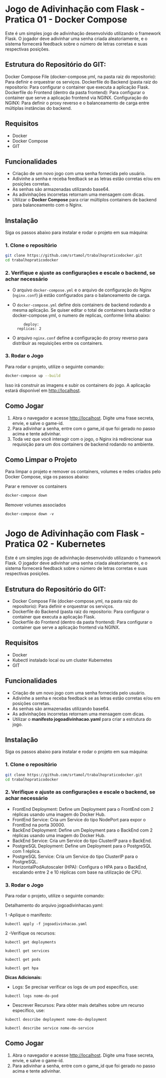 # Jogo de Adivinhação com Flask - Pratica 01 - Docker Compose

Este é um simples jogo de adivinhação desenvolvido utilizando o framework Flask. O jogador deve adivinhar uma senha criada aleatoriamente, e o sistema fornecerá feedback sobre o número de letras corretas e suas respectivas posições.

## Estrutura do Repositório do GIT:

Docker Compose File (docker-compose.yml, na pasta raiz do repositorio): Para definir e orquestrar os serviços.
Dockerfile do Backend (pasta raiz do repositorio: Para configurar o container que executa a aplicação Flask.
Dockerfile do Frontend (dentro da pasta frontend): Para configurar o container que serve a aplicação frontend via NGINX.
Configuração do NGINX: Para definir o proxy reverso e o balanceamento de carga entre múltiplas instâncias do backend.

## Requisitos

- Docker
- Docker Compose
- GIT
   
## Funcionalidades

- Criação de um novo jogo com uma senha fornecida pelo usuário.
- Adivinhe a senha e receba feedback se as letras estão corretas e/ou em posições corretas.
- As senhas são armazenadas utilizando base64.
- As adivinhações incorretas retornam uma mensagem com dicas.
- Utilizar o  **Docker Compose** para criar múltiplos containers de backend para balanceamento com o Nginx.

## Instalação

Siga os passos abaixo para instalar e rodar o projeto em sua máquina:

### 1. Clone o repositório

```bash
git clone https://github.com/srtamol/trabalhopraticodocker.git
cd trabalhopraticodocker
```

### 2. Verifique e ajuste as configurações e escale o backend, se achar necessário

- O arquivo `docker-compose.yml` e o arquivo de configuração do Nginx (`nginx.conf`) já estão configurados para o balanceamento de carga. 
- O `docker-compose.yml` define dois containers de backend rodando a mesma aplicação. Se quiser editar o total de containers basta editar o docker-compose.yml, o numero de replicas, conforme linha abaixo:

  ```
       deploy:
    replicas: 2
  ```
- O arquivo `nginx.conf` define a configuração do proxy reverso para distribuir as requisições entre os containers.

### 3. Rodar o Jogo

Para rodar o projeto, utilize o seguinte comando:

```bash
docker-compose up --build
```

Isso irá construir as imagens e subir os containers do jogo. A aplicação estará disponível em [http://localhost](http://localhost).


## Como Jogar

1. Abra o navegador e acesse [http://localhost](http://localhost). Digite uma frase secreta, envie, e salve o game-id.
2. Para adivinhar a senha, entre com o game_id que foi gerado no passo acima e tente adivinhar.
3. Toda vez que você interagir com o jogo, o Nginx irá redirecionar sua requisição para um dos containers de backend rodando no ambiente.

## Como Limpar o Projeto
Para limpar o projeto e remover os containers, volumes e redes criados pelo Docker Compose, siga os passos abaixo:

Parar e remover os containers

```bash
docker-compose down
```

Remover volumes associados

```
docker-compose down -v
```

# Jogo de Adivinhação com Flask - Pratica 02 - Kubernetes

Este é um simples jogo de adivinhação desenvolvido utilizando o framework Flask. O jogador deve adivinhar uma senha criada aleatoriamente, e o sistema fornecerá feedback sobre o número de letras corretas e suas respectivas posições.

## Estrutura do Repositório do GIT:

- Docker Compose File (docker-compose.yml, na pasta raiz do repositorio): Para definir e orquestrar os serviços.
- Dockerfile do Backend (pasta raiz do repositorio: Para configurar o container que executa a aplicação Flask.
- Dockerfile do Frontend (dentro da pasta frontend): Para configurar o container que serve a aplicação frontend via NGINX.

## Requisitos

- Docker
- Kubectl instalado local ou um cluster Kubernetes
- GIT
   
## Funcionalidades

- Criação de um novo jogo com uma senha fornecida pelo usuário.
- Adivinhe a senha e receba feedback se as letras estão corretas e/ou em posições corretas.
- As senhas são armazenadas utilizando base64.
- As adivinhações incorretas retornam uma mensagem com dicas.
- Utilizar o  **manifesto jogoadivinhacao.yaml** para criar a estrutura do jogo.

## Instalação

Siga os passos abaixo para instalar e rodar o projeto em sua máquina:

### 1. Clone o repositório

```bash
git clone https://github.com/srtamol/trabalhopraticodocker.git
cd trabalhopraticodocker
```

### 2. Verifique e ajuste as configurações e escale o backend, se achar necessário

- FrontEnd Deployment: Define um Deployment para o FrontEnd com 2 réplicas usando uma imagem do Docker Hub.
- FrontEnd Service: Cria um Service do tipo NodePort para expor o FrontEnd na porta 30000.
- BackEnd Deployment: Define um Deployment para o BackEnd com 2 réplicas usando uma imagem do Docker Hub.
- BackEnd Service: Cria um Service do tipo ClusterIP para o BackEnd.
- PostgreSQL Deployment: Define um Deployment para o PostgreSQL com 1 réplica.
- PostgreSQL Service: Cria um Service do tipo ClusterIP para o PostgreSQL.
- HorizontalPodAutoscaler (HPA): Configura o HPA para o BackEnd, escalando entre 2 e 10 réplicas com base na utilização de CPU.

### 3. Rodar o Jogo

Para rodar o projeto, utilize o seguinte comando:

Detalhamento do arquivo jogoadivinhacao.yaml:

1 -Aplique o manifesto:

```
kubectl apply -f jogoadivinhacao.yaml
```

2 -Verifique os recursos:

```
kubectl get deployments
```

```
kubectl get services
```

```
kubectl get pods
```

```
kubectl get hpa
```

**Dicas Adicionais:**
- Logs: Se precisar verificar os logs de um pod específico, use:

```
kubectl logs nome-do-pod
```

- Descrever Recursos: Para obter mais detalhes sobre um recurso específico, use:

```
kubectl describe deployment nome-do-deployment
```

```
kubectl describe service nome-do-service
```


## Como Jogar

1. Abra o navegador e acesse [http://localhost](http://localhost). Digite uma frase secreta, envie, e salve o game-id.
2. Para adivinhar a senha, entre com o game_id que foi gerado no passo acima e tente adivinhar.

